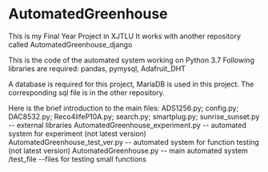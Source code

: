 # AutomatedGreenhouse
This is my Final Year Project in XJTLU
It works with another repository called AutomatedGreenhouse_django

This is the code of the automated system working on Python 3.7
Following libraries are required:
pandas, pymysql, Adafruit_DHT

A database is required for this project, MariaDB is used in this project.
The corresponding sql file is in the other repository. 

Here is the brief introduction to the main files:
ADS1256.py; config.py; DAC8532.py; Reco4lifeP10A.py; search.py; smartplug.py; sunrise_sunset.py -- external libraries
AutomatedGreenhouse_experiment.py -- automated system for experiment (not latest version)
AutomatedGreenhouse_test_ver.py -- automated system for function testing (not latest version)
AutomatedGreenhouse.py -- main automated system
/test_file --files for testing small functions
